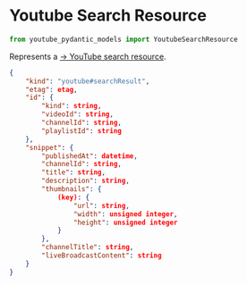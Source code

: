 # Youtube Search Resource

```python
from youtube_pydantic_models import YoutubeSearchResource
```

Represents a [-> YouTube search resource](https://developers.google.com/youtube/v3/docs/search).

```json
{
    "kind": "youtube#searchResult",
    "etag": etag,
    "id": {
        "kind": string,
        "videoId": string,
        "channelId": string,
        "playlistId": string
    },
    "snippet": {
        "publishedAt": datetime,
        "channelId": string,
        "title": string,
        "description": string,
        "thumbnails": {
            (key): {
                "url": string,
                "width": unsigned integer,
                "height": unsigned integer
            }
        },
        "channelTitle": string,
        "liveBroadcastContent": string
    }
}
```
